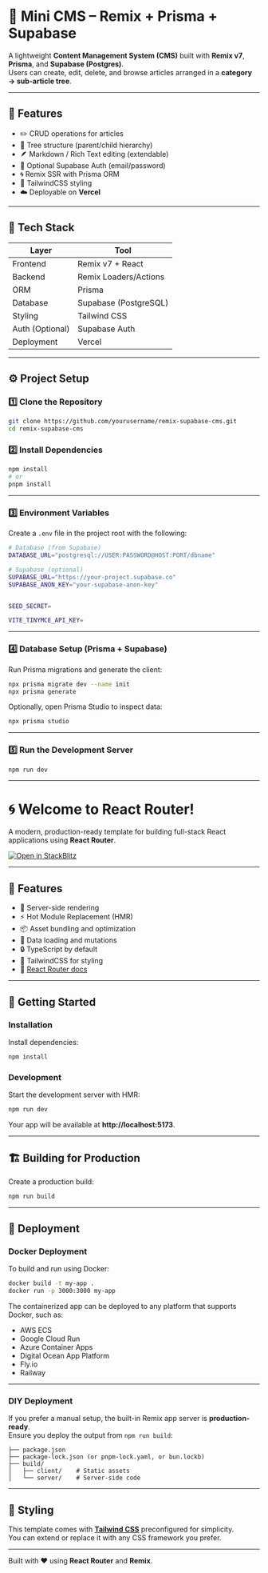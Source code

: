 # 🧠 Mini CMS – Remix + Prisma + Supabase

A lightweight **Content Management System (CMS)** built with **Remix v7**, **Prisma**, and **Supabase (Postgres)**.  
Users can create, edit, delete, and browse articles arranged in a **category → sub-article tree**.

---

## 🚀 Features

- ✏️ CRUD operations for articles  
- 🌳 Tree structure (parent/child hierarchy)  
- 🪶 Markdown / Rich Text editing (extendable)  
- 🔐 Optional Supabase Auth (email/password)  
- 🌀 Remix SSR with Prisma ORM  
- 🎨 TailwindCSS styling  
- ☁️ Deployable on **Vercel**

---

## 🧩 Tech Stack

| Layer | Tool |
|-------|------|
| Frontend | Remix v7 + React |
| Backend | Remix Loaders/Actions |
| ORM | Prisma |
| Database | Supabase (PostgreSQL) |
| Styling | Tailwind CSS |
| Auth (Optional) | Supabase Auth |
| Deployment | Vercel |

---

## ⚙️ Project Setup

### 1️⃣ Clone the Repository

```bash
git clone https://github.com/yourusername/remix-supabase-cms.git
cd remix-supabase-cms
```

### 2️⃣ Install Dependencies

```bash
npm install
# or
pnpm install
```

---

### 3️⃣ Environment Variables

Create a `.env` file in the project root with the following:

```bash
# Database (from Supabase)
DATABASE_URL="postgresql://USER:PASSWORD@HOST:PORT/dbname"

# Supabase (optional)
SUPABASE_URL="https://your-project.supabase.co"
SUPABASE_ANON_KEY="your-supabase-anon-key"


SEED_SECRET=

VITE_TINYMCE_API_KEY=

```

---

### 4️⃣ Database Setup (Prisma + Supabase)

Run Prisma migrations and generate the client:

```bash
npx prisma migrate dev --name init
npx prisma generate
```

Optionally, open Prisma Studio to inspect data:

```bash
npx prisma studio
```

---

### 5️⃣ Run the Development Server

```bash
npm run dev
```

---

# 🌀 Welcome to React Router!

A modern, production-ready template for building full-stack React applications using **React Router**.

[![Open in StackBlitz](https://developer.stackblitz.com/img/open_in_stackblitz.svg)](https://stackblitz.com/github/remix-run/react-router-templates/tree/main/default)

---

## 🌟 Features

- 🚀 Server-side rendering  
- ⚡️ Hot Module Replacement (HMR)  
- 📦 Asset bundling and optimization  
- 🔄 Data loading and mutations  
- 🔒 TypeScript by default  
- 🎉 TailwindCSS for styling  
- 📖 [React Router docs](https://reactrouter.com/)

---

## 🧱 Getting Started

### Installation

Install dependencies:

```bash
npm install
```

### Development

Start the development server with HMR:

```bash
npm run dev
```

Your app will be available at **http://localhost:5173**.

---

## 🏗️ Building for Production

Create a production build:

```bash
npm run build
```

---

## 🚢 Deployment

### Docker Deployment

To build and run using Docker:

```bash
docker build -t my-app .
docker run -p 3000:3000 my-app
```

The containerized app can be deployed to any platform that supports Docker, such as:

- AWS ECS  
- Google Cloud Run  
- Azure Container Apps  
- Digital Ocean App Platform  
- Fly.io  
- Railway

---

### DIY Deployment

If you prefer a manual setup, the built-in Remix app server is **production-ready**.  
Ensure you deploy the output from `npm run build`:

```
├── package.json
├── package-lock.json (or pnpm-lock.yaml, or bun.lockb)
├── build/
│   ├── client/    # Static assets
│   └── server/    # Server-side code
```

---

## 🎨 Styling

This template comes with **[Tailwind CSS](https://tailwindcss.com/)** preconfigured for simplicity.  
You can extend or replace it with any CSS framework you prefer.

---

Built with ❤️ using **React Router** and **Remix**.
